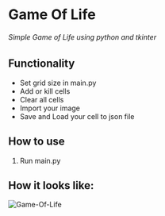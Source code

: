 # Game Of Life
###### Simple Game of Life using python and tkinter

## Functionality

- Set grid size in main.py
- Add or kill cells
- Clear all cells
- Import your image
- Save and Load your cell to json file

## How to use

1. Run main.py

## How it looks like:
![Game-Of-Life](https://github.com/user-attachments/assets/14440949-dec3-4c55-b512-bc57fb87ce14 "Window")

